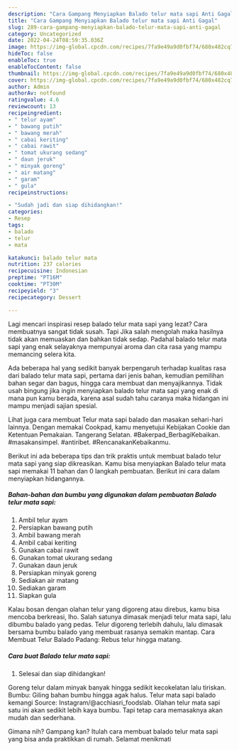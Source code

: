 ```yaml
---
description: "Cara Gampang Menyiapkan Balado telur mata sapi Anti Gagal"
title: "Cara Gampang Menyiapkan Balado telur mata sapi Anti Gagal"
slug: 289-cara-gampang-menyiapkan-balado-telur-mata-sapi-anti-gagal
category: Uncategorized
date: 2022-04-24T08:59:35.036Z
image: https://img-global.cpcdn.com/recipes/7fa9e49a9d0fbf74/680x482cq70/balado-telur-mata-sapi-foto-resep-utama.jpg
hideToc: false
enableToc: true
enableTocContent: false
thumbnail: https://img-global.cpcdn.com/recipes/7fa9e49a9d0fbf74/680x482cq70/balado-telur-mata-sapi-foto-resep-utama.jpg
cover: https://img-global.cpcdn.com/recipes/7fa9e49a9d0fbf74/680x482cq70/balado-telur-mata-sapi-foto-resep-utama.jpg
author: Admin
authorAv: notfound
ratingvalue: 4.6
reviewcount: 13
recipeingredient:
- " telur ayam"
- " bawang putih"
- " bawang merah"
- " cabai keriting"
- " cabai rawit"
- " tomat ukurang sedang"
- " daun jeruk"
- " minyak goreng"
- " air matang"
- " garam"
- " gula"
recipeinstructions:

- "Sudah jadi dan siap dihidangkan!"
categories:
- Resep
tags:
- balado
- telur
- mata

katakunci: balado telur mata 
nutrition: 237 calories
recipecuisine: Indonesian
preptime: "PT16M"
cooktime: "PT30M"
recipeyield: "3"
recipecategory: Dessert

---
```



Lagi mencari inspirasi resep balado telur mata sapi yang lezat? Cara membuatnya sangat tidak susah. Tapi Jika salah mengolah maka hasilnya tidak akan memuaskan dan bahkan tidak sedap. Padahal balado telur mata sapi yang enak selayaknya mempunyai aroma dan cita rasa yang mampu memancing selera kita.


Ada beberapa hal yang sedikit banyak berpengaruh terhadap kualitas rasa dari balado telur mata sapi, pertama dari jenis bahan, kemudian pemilihan bahan segar dan bagus, hingga cara membuat dan menyajikannya. Tidak usah bingung jika ingin menyiapkan balado telur mata sapi yang enak di mana pun kamu berada, karena asal sudah tahu caranya maka hidangan ini mampu menjadi sajian spesial.

Lihat juga cara membuat Telur mata sapi balado dan masakan sehari-hari lainnya. Dengan memakai Cookpad, kamu menyetujui Kebijakan Cookie dan Ketentuan Pemakaian. Tangerang Selatan. #Bakerpad_BerbagiKebaikan. #masakansimpel. #antiribet. #RencanakanKebaikanmu.


Berikut ini ada beberapa tips dan trik praktis untuk membuat balado telur mata sapi yang siap dikreasikan. Kamu bisa menyiapkan Balado telur mata sapi memakai 11 bahan dan 0 langkah pembuatan. Berikut ini cara dalam menyiapkan hidangannya.

<!--inarticleads1-->

##### Bahan-bahan dan bumbu yang digunakan dalam pembuatan Balado telur mata sapi:

1. Ambil  telur ayam
1. Persiapkan  bawang putih
1. Ambil  bawang merah
1. Ambil  cabai keriting
1. Gunakan  cabai rawit
1. Gunakan  tomat ukurang sedang
1. Gunakan  daun jeruk
1. Persiapkan  minyak goreng
1. Sediakan  air matang
1. Sediakan  garam
1. Siapkan  gula


Kalau bosan dengan olahan telur yang digoreng atau direbus, kamu bisa mencoba berkreasi, lho. Salah satunya dimasak menjadi telur mata sapi, lalu dibumbu balado yang pedas. Telur digoreng terlebih dahulu, lalu dimasak bersama bumbu balado yang membuat rasanya semakin mantap. Cara Membuat Telur Balado Padang: Rebus telur hingga matang. 

<!--inarticleads2-->

##### Cara buat Balado telur mata sapi:


1. Selesai dan siap dihidangkan!

Goreng telur dalam minyak banyak hingga sedikit kecokelatan lalu tiriskan. Bumbu: Giling bahan bumbu hingga agak halus. Telur mata sapi balado kemangi Source: Instagram/@acchiasri_foodslab. Olahan telur mata sapi satu ini akan sedikit lebih kaya bumbu. Tapi tetap cara memasaknya akan mudah dan sederhana. 

Gimana nih? Gampang kan? Itulah cara membuat balado telur mata sapi yang bisa anda praktikkan di rumah. Selamat menikmati
